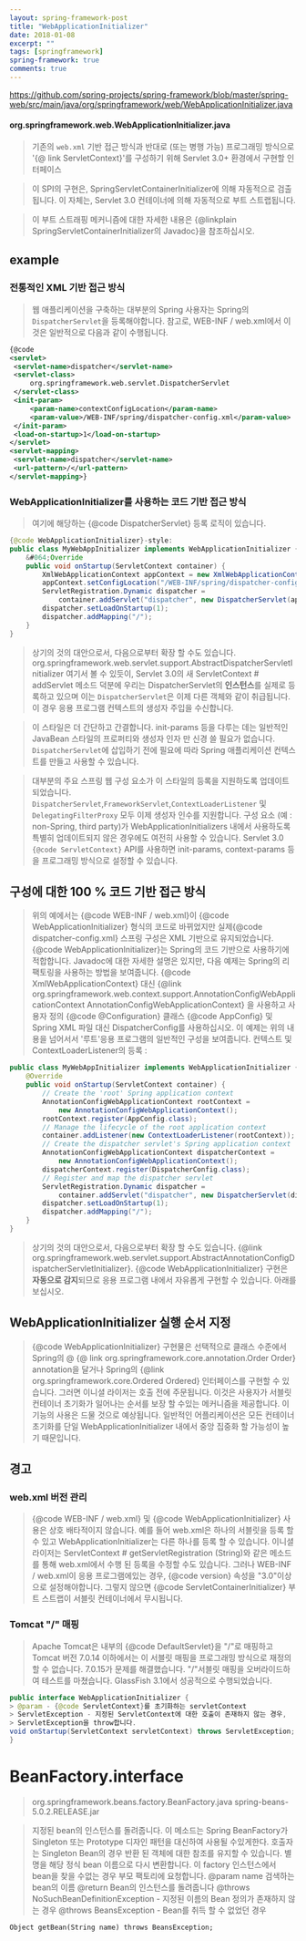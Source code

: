 ```yaml
---
layout: spring-framework-post
title: "WebApplicationInitializer"
date: 2018-01-08
excerpt: ""
tags: [springframework]
spring-framework: true
comments: true
---
```




https://github.com/spring-projects/spring-framework/blob/master/spring-web/src/main/java/org/springframework/web/WebApplicationInitializer.java
#### org.springframework.web.WebApplicationInitializer.java
> 기존의 `web.xml` 기반 접근 방식과 반대로 (또는 병행 가능) 프로그래밍 방식으로  
> '{@ link ServletContext}'를 구성하기 위해 Servlet 3.0+ 환경에서 구현할 인터페이스

> 이 SPI의 구현은, SpringServletContainerInitializer에 의해 자동적으로 검출됩니다.
> 이 자체는, Servlet 3.0 컨테이너에 의해 자동적으로 부트 스트랩됩니다.

> 이 부트 스트래핑 메커니즘에 대한 자세한 내용은 {@linkplain SpringServletContainerInitializer의 Javadoc}을 참조하십시오.

## example
### 전통적인 XML 기반 접근 방식
> 웹 애플리케이션을 구축하는 대부분의 Spring 사용자는 Spring의 `DispatcherServlet`을 등록해야합니다.
> 참고로, WEB-INF / web.xml에서 이것은 일반적으로 다음과 같이 수행됩니다.

~~~xml
{@code
<servlet>
 <servlet-name>dispatcher</servlet-name>
 <servlet-class>
	 org.springframework.web.servlet.DispatcherServlet
 </servlet-class>
 <init-param>
	 <param-name>contextConfigLocation</param-name>
	 <param-value>/WEB-INF/spring/dispatcher-config.xml</param-value>
 </init-param>
 <load-on-startup>1</load-on-startup>
</servlet>
<servlet-mapping>
 <servlet-name>dispatcher</servlet-name>
 <url-pattern>/</url-pattern>
</servlet-mapping>}
~~~
### WebApplicationInitializer를 사용하는 코드 기반 접근 방식
> 여기에 해당하는 {@code DispatcherServlet} 등록 로직이 있습니다.
~~~java
{@code WebApplicationInitializer}-style:
public class MyWebAppInitializer implements WebApplicationInitializer {
	&#064;Override
	public void onStartup(ServletContext container) {
		XmlWebApplicationContext appContext = new XmlWebApplicationContext();
		appContext.setConfigLocation("/WEB-INF/spring/dispatcher-config.xml");
		ServletRegistration.Dynamic dispatcher =
			container.addServlet("dispatcher", new DispatcherServlet(appContext));
		dispatcher.setLoadOnStartup(1);
		dispatcher.addMapping("/");
	}
}
~~~
> 상기의 것의 대안으로서, 다음으로부터 확장 할 수도 있습니다.
> org.springframework.web.servlet.support.AbstractDispatcherServletInitializer
> 여기서 볼 수 있듯이, Servlet 3.0의 새 ServletContext # addServlet 메소드 덕분에
> 우리는 DispatcherServlet의  **인스턴스**를 실제로 등록하고 있으며
> 이는 `DispatcherServlet`은 이제 다른 객체와 같이 취급됩니다.
> 이 경우 응용 프로그램 컨텍스트의 생성자 주입을 수신합니다.

> 이 스타일은 더 간단하고 간결합니다.
> init-params 등을 다루는 데는 일반적인 JavaBean 스타일의 프로퍼티와 생성자 인자 만 신경 쓸 필요가 없습니다.
> `DispatcherServlet`에 삽입하기 전에 필요에 따라 Spring 애플리케이션 컨텍스트를 만들고 사용할 수 있습니다.

> 대부분의 주요 스프링 웹 구성 요소가 이 스타일의 등록을 지원하도록 업데이트되었습니다.
`DispatcherServlet`,`FrameworkServlet`,`ContextLoaderListener` 및 `DelegatingFilterProxy` 모두 이제 생성자 인수를 지원합니다.
> 구성 요소 (예 : non-Spring, third party)가 WebApplicationInitializers 내에서 사용하도록 특별히 업데이트되지 않은 경우에도 여전히 사용할 수 있습니다.
> Servlet 3.0 `{@code ServletContext}` API를 사용하면 init-params, context-params 등을 프로그래밍 방식으로 설정할 수 있습니다.

##  구성에 대한 100 % 코드 기반 접근 방식

> 위의 예에서는 {@code WEB-INF / web.xml}이 {@code WebApplicationInitializer} 형식의 코드로 바뀌었지만
> 실제{@code dispatcher-config.xml} 스프링 구성은 XML 기반으로 유지되었습니다.
> {@code WebApplicationInitializer}는 Spring의 코드 기반으로 사용하기에 적합합니다.
> Javadoc에 대한 자세한 설명은 있지만, 다음 예제는 Spring의 리팩토링을 사용하는 방법을 보여줍니다.
> {@code XmlWebApplicationContext} 대신
> {@link org.springframework.web.context.support.AnnotationConfigWebApplicationContext AnnotationConfigWebApplicationContext} 을 사용하고
> 사용자 정의 {@code @Configuration} 클래스 {@code AppConfig} 및 Spring XML 파일 대신 DispatcherConfig를 사용하십시오.
> 이 예제는 위의 내용을 넘어서서 '루트'응용 프로그램의 일반적인 구성을 보여줍니다.
> 컨텍스트 및 ContextLoaderListener의 등록 :

~~~java
public class MyWebAppInitializer implements WebApplicationInitializer {
	@Override
	public void onStartup(ServletContext container) {
		// Create the 'root' Spring application context
		AnnotationConfigWebApplicationContext rootContext =
			new AnnotationConfigWebApplicationContext();
		rootContext.register(AppConfig.class);
		// Manage the lifecycle of the root application context
		container.addListener(new ContextLoaderListener(rootContext));
		// Create the dispatcher servlet's Spring application context
		AnnotationConfigWebApplicationContext dispatcherContext =
			new AnnotationConfigWebApplicationContext();
		dispatcherContext.register(DispatcherConfig.class);
		// Register and map the dispatcher servlet
		ServletRegistration.Dynamic dispatcher =
			container.addServlet("dispatcher", new DispatcherServlet(dispatcherContext));
		dispatcher.setLoadOnStartup(1);
		dispatcher.addMapping("/");
	}
}
~~~
> 상기의 것의 대안으로서, 다음으로부터 확장 할 수도 있습니다.
> {@link org.springframework.web.servlet.support.AbstractAnnotationConfigDispatcherServletInitializer}.
> {@code WebApplicationInitializer} 구현은 **자동으로 감지**되므로 응용 프로그램 내에서 자유롭게 구현할 수 있습니다.
> 아래를 보십시오.

## WebApplicationInitializer 실행 순서 지정
> {@code WebApplicationInitializer} 구현물은 선택적으로 클래스 수준에서 Spring의 @ {@ link org.springframework.core.annotation.Order Order} annotation을 달거나
> Spring의 {@link org.springframework.core.Ordered Ordered} 인터페이스를 구현할 수 있습니다.
> 그러면 이니셜 라이저는 호출 전에 주문됩니다.
> 이것은 사용자가 서블릿 컨테이너 초기화가 일어나는 순서를 보장 할 수있는 메커니즘을 제공합니다.
> 이 기능의 사용은 드물 것으로 예상됩니다.
> 일반적인 어플리케이션은 모든 컨테이너 초기화를 단일 WebApplicationInitializer 내에서 중앙 집중화 할 가능성이 높기 때문입니다.

## 경고

### web.xml 버전 관리
 > {@code WEB-INF / web.xml} 및 {@code WebApplicationInitializer} 사용은 상호 배타적이지 않습니다.
 > 예를 들어 web.xml은 하나의 서블릿을 등록 할 수 있고 WebApplicationInitializer는 다른 하나를 등록 할 수 있습니다.
 > 이니셜 라이저는 ServletContext # getServletRegistration (String)와 같은 메소드를 통해 web.xml에서 수행 된 등록을 수정할 수도 있습니다.
 > 그러나 WEB-INF / web.xml이 응용 프로그램에있는 경우, {@code version} 속성을 "3.0"이상으로 설정해야합니다.
 > 그렇지 않으면 {@code ServletContainerInitializer} 부트 스트랩이 서블릿 컨테이너에서 무시됩니다.

### Tomcat "/" 매핑
> Apache Tomcat은 내부의 {@code DefaultServlet}을 "/"로 매핑하고 Tomcat 버전 7.0.14 이하에서는
> 이 서블릿 매핑을 프로그래밍 방식으로 재정의 할 수 없습니다.
> 7.0.15가 문제를 해결했습니다. "/"서블릿 매핑을 오버라이드하여 테스트를 마쳤습니다.
> GlassFish 3.1에서 성공적으로 수행되었습니다.

~~~java
public interface WebApplicationInitializer {
> @param - {@code ServletContext}를 초기화하는 servletContext
> ServletException - 지정된 ServletContext에 대한 호출이 존재하지 않는 경우,
> ServletException을 throw합니다.
void onStartup(ServletContext servletContext) throws ServletException;
}
~~~



# BeanFactory.interface
> org.springframework.beans.factory.BeanFactory.java
> spring-beans-5.0.2.RELEASE.jar

> 지정된 bean의 인스턴스를 돌려줍니다.
> 이 메소드는 Spring BeanFactory가 Singleton 또는 Prototype 디자인 패턴을 대신하여 사용될 수있게한다.
> 호출자는 Singleton Bean의 경우 반환 된 객체에 대한 참조를 유지할 수 있습니다.
> 별명을 해당 정식 bean 이름으로 다시 변환합니다.
> 이 factory 인스턴스에서 bean을 찾을 수없는 경우 부모 팩토리에 요청합니다.
> @param name 검색하는 bean의 이름
> @return Bean의 인스턴스를 돌려줍니다
> @throws NoSuchBeanDefinitionException - 지정된 이름의 Bean 정의가 존재하지 않는 경우
> @throws BeansException - Bean를 취득 할 수 없었던 경우
~~~
Object getBean(String name) throws BeansException;
~~~

